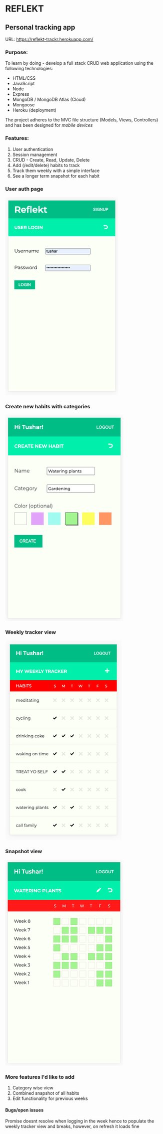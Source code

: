 # REFLEKT
## Personal tracking app

URL: https://reflekt-trackr.herokuapp.com/

### Purpose: 
To learn by doing - develop a full stack CRUD web application using the following technologies:
* HTML/CSS
* JavaScript
* Node
* Express
* MongoDB / MongoDB Atlas (Cloud)
* Mongoose
* Heroku (deployment)

The project adheres to the MVC file structure (Models, Views, Controllers) and has been designed for *mobile devices*

### Features:
1. User authentication
2. Session management
3. CRUD - Create, Read, Update, Delete
4. Add (/edit/delete) habits to track
5. Track them weekly with a simple interface
6. See a longer term snapshot for each habit

### User auth page
![](/wireframes/reflekt-w1.png) 

### Create new habits with categories
![](/wireframes/reflekt-w3.png) 

### Weekly tracker view
![](/wireframes/reflekt-w2.png)

### Snapshot view
![](/wireframes/reflekt-w4a.png)

### More features I'd like to add
1. Category wise view
2. Combined snapshot of all habits
3. Edit functionality for previous weeks

#### Bugs/open issues
Promise doesnt resolve when logging in the week hence to populate the weekly tracker view and breaks, however, on refresh it loads fine